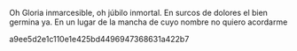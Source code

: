 
Oh Gloria inmarcesible, oh júbilo inmortal. 
En surcos de dolores el bien germina ya. En un lugar de la mancha de cuyo nombre no quiero acordarme

a9ee5d2e1c110e1e425bd4496947368631a422b7
